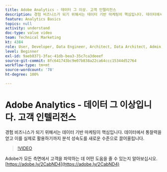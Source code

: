 ```yaml
---
title: Adobe Analytics - 데이터 그 이상. 고객 인텔리전스
description: 경험 비즈니스가 되기 위해서는 데이터 기반 마케팅이 핵심입니다. 데이터에서 통찰력을 얻고 이를 실제로 활용하기까지 분석 성숙도를 새로운 수준으로 끌어올립니다.
feature: Analytics Basics
topics: null
activity: understand
doc-type: value video
team: Technical Marketing
kt: 4384
role: User, Developer, Data Engineer, Architect, Data Architect, Admin, Leader
level: Beginner
exl-id: 9aeb8371-3fac-41db-bea3-35c7ca3deeef
source-git-commit: 8fc641743bc9e07b838a22ca64ccc15344d52764
workflow-type: tm+mt
source-wordcount: '78'
ht-degree: 100%

---
```


# Adobe Analytics - 데이터 그 이상입니다. 고객 인텔리전스

경험 비즈니스가 되기 위해서는 데이터 기반 마케팅이 핵심입니다. 데이터에서 통찰력을 얻고 이를 실제로 활용하기까지 분석 성숙도를 새로운 수준으로 끌어올립니다.

>[!VIDEO](https://video.tv.adobe.com/v/36302/?quality=12&learn=on&captions=kor)

Adobe가 모든 측면에서 고객을 파악하는 데 어떤 도움을 줄 수 있는지 알아보십시오. [https://adobe.ly/2CabND4](https://adobe.ly/2CabND4)
